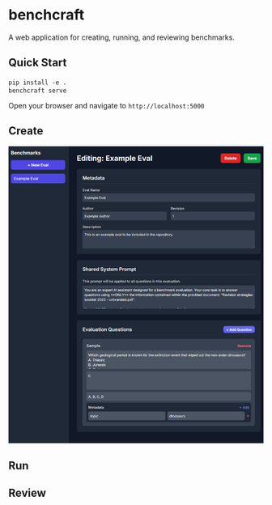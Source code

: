 # benchcraft

A web application for creating, running, and reviewing benchmarks.


## Quick Start
```
pip install -e .
benchcraft serve
```

Open your browser and navigate to `http://localhost:5000`


## Create
![benchcraft screenshot](https://github.com/christopherwoodall/benchcraft/blob/main/.github/docs/image.png?raw=true)


## Run


## Review
